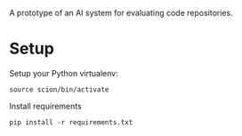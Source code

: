A prototype of an AI system for evaluating code repositories.

# Setup
Setup your Python virtualenv:
```
source scion/bin/activate
```

Install requirements
```
pip install -r requirements.txt
```
